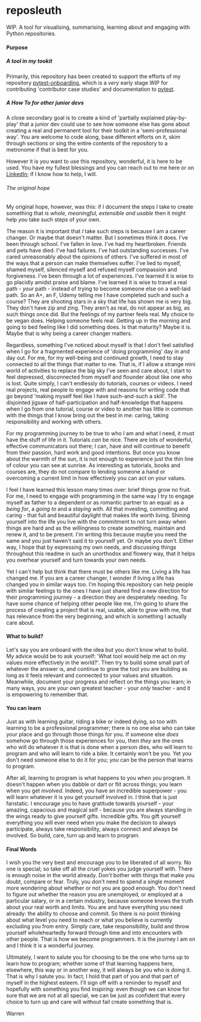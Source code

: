 # reposleuth
WIP. A tool for visualising, summarising, learning about and engaging with Python repositories. 

#### Purpose
##### A tool in my tookit
Primarily, this repository has been created to support the efforts of my repository [pytest-onboarding](https://github.com/WarrenTheRabbit/pytest-onboarding/blob/main/README.md), which is a *very* early stage WIP for contributing 'contributor case studies' and documentation to [pytest](https://docs.pytest.org/en/7.4.x/).

##### A *How To* for other junior devs  
A close secondary goal is to create a kind of 'partially explained play-by-play' that a junior dev could use to see how someone else has gone about creating a real and permanent tool for their toolkit in a 'semi-professional way'. You are welcome to code along, base different efforts on it, skim through sections or sing the entire contents of the repository to a metronome if that is best for you. 

However it is you want to use this repository, wonderful, it is here to be used. You have my fullest blessings and you can reach out to me here or on [LinkedIn](https://www.linkedin.com/in/warrenmarkham/); if I know how to help, I will.

###### The original hope
My original hope, however, was this: if I document the steps I take to create something that is *whole, meaningful, extensible and usable* then it might help *you* take such steps of your own. 

The reason it is important that *I* take such steps is because I am a career changer. Or maybe that doesn't matter. But I sometimes think it does. I've been through school. I've fallen in love. I've had my heartbroken. Friends and pets have died. I've had failures. I've had outstanding successes. I've cared unreasonably about the opinions of others. I've suffered in most of the ways that a person can make themselves suffer. I've lied to myself, shamed myself, silenced myself and refused myself compassion and forgiveness. I've been through a lot of experiences. I've learned it is wise to go placidly amidst praise and blame. I've learned it is wise to travel a real path - *your* path - instead of trying to become someone else on a well-laid path. So an A+, an F, Udemy telling me I have completed such and such a course? They are shooting stars in a sky that life has shown me is very big. They don't have zip and zing. They aren't as real, do not appear as big, as such things once did. But the feelings of my partner feels real. My choice to be vegan does. Helping someone feels real. Getting up in the morning and going to bed feeling like I did something does. Is that maturity? Maybe it is. Maybe that is why being a career changer matters. 

Regardless, something I've noticed about myself is that I don't feel satisfied when I go for a fragmented experience of 'doing programming' day in and day out. For me, for my well-being and continued growth, I need to stay connected to all the things that matter to me. That is, if I allow a strange mini world of activities to replace the big sky I've seen and care about, I start to feel depressed, disconnected from myself and flounder about like one who is lost. Quite simply, I can't endlessly do tutorials, courses or videos. I need real projects, real people to engage with and reasons for writing code that go beyond 'making myself feel like I have such-and-such a skill'. The disjointed jigsaw of half-participation and half-knowledge that happens when I go from one tutorial, course or video to another has little in common with the things that I know bring out the best in me: caring, taking responsibility and working with others. 

For my programming journey to be true to who I am and what I need, it must have the stuff of life in it. Tutorials *can* be nice. There are lots of wonderful, effective communicators out there; I can, have and will continue to benefit from their passion, hard work and good intentions. But once you know about the warmth of the sun, it is not enough to experience just the thin line of colour you can see at sunrise. As interesting as tutorials, books and courses are, they do not compare to lending someone a hand or overcoming a current limit in how effectively you can act on your values. 

I feel I have learned this lesson many times over: brief things grow no fruit. For me, I need to engage with programming in the same way I try to engage myself as father to a dependent or as romantic partner to an equal: as a  *being for*, a *going to* and a *staying with*. All that investing, committing and caring - that full and beautiful daylight that makes life worth living. Shining yourself into the life you live with the commitment to not turn away when things are hard and as the willingness to create something, maintain and renew it, and to be present. I'm writing this because maybe you need the same and you just haven't said it to yourself yet. Or maybe you don't. Either way, I hope that by expressing my own needs, and discussing things throughout this readme in such an unorthodox and flowery way, that it helps you overhear yourself and turn towards your own needs. 

Yet I can't help but think that there must be others like me. Living a life has changed me. If you are a career changer, I wonder if living a life has changed you in similar ways too. I'm hoping this repository can help people with similar feelings to the ones I have just shared find a new direction for their programming journey - a direction they are desperately needing. To have some chance of helping other people like me, I'm going to share the process of creating a project that is real, usable, able to grow with me, that has relevance from the very beginning, and which is something I actually care about.


#### What to build?
Let's say you are onboard with the idea but you don't know what to build. My advice would be to ask yourself: 'What tool would help me act on my values more effectively in the world?'. Then try to build some small part of whatever the answer is, and continue to grow the tool you are building as long as it feels relevant and connected to your values and situation. Meanwhile, document your progress and reflect on the things you learn; in many ways, you are your own greatest teacher - your *only* teacher - and it is empowering to remember that. 

#### You can learn
Just as with learning guitar, riding a bike or indeed dying, so too with learning to be a professional programmer; there is no one else who can take your place and go through those things for you. If someone else *does* somehow go through those experiences for you, then *they* are the ones who will do whatever it is that is done when a person dies, who will learn to program and who will learn to ride a bike. It certainly won't be you. Yet you don't need someone else to do it for you; *you* can be the person that learns to program. 

After all, learning to program is what happens to you when *you* program. It doesn't happen when you dabble or dart or flit across things; you learn when you get *involved*. Indeed, you have an incredible superpower - you will learn whatever it is you get yourself involved in. I think that is just fanstatic. I encourage you to have gratitude towards yourself - your amazing, capacious and magical self - because you are always standing in the wings ready to give yourself gifts. Incredible gifts. You gift yourself everything you will ever need when you make the decision to always participate, always take responsibility, always connect and always be involved. So build, care, turn up and learn to program. 

#### Final Words
I wish you the very best and encourage you to be liberated of all worry. No one is special; so take off all the cruel yokes you judge yourself with. There is enough noise in the world already. Don't bother with things that make you doubt, compare or fear. Truly, you don't need to spend a single moment more wondering about whether or not you are good enough. You don't need to figure out whether the reason you are unemployed, or employed at a particular salary, or in a certain industry, because someone knows the truth about your real worth and limits. You are and have everything you need already: the ability to choose and commit. So there is no point thinking about what level you need to reach or what you believe is currently excluding you from entry. Simply care, take responsibility, build and throw yourself wholeheartedly forward through time and into encounters with other people. That is how we become programmers. It is the journey I am on and I think it is a wonderful journey.

Ultimately, I want to salute you for choosing to be the one who turns up to learn how to program; whether some of that learning happens here, elsewhere, this way or in another way, it will always be you who is doing it. That is why I salute you. In fact, I hold that part of you and that part of myself in the highest esteem. I'll sign off with a reminder to myself and hopefully with something you find inspiring: even though we can know for sure that we are not at all special, we can be just as confident that every choice to turn up and care will without fail create something that is. 

Warren
